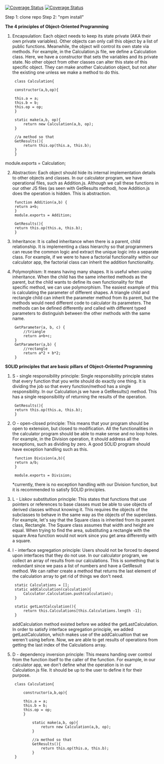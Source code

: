 [![Coverage Status](https://coveralls.io/repos/github/soojinahn/is219-calculator/badge.svg?branch=main)](https://coveralls.io/github/soojinahn/is219-calculator?branch=main)
[![Coverage Status](https://coveralls.io/repos/github/soojinahn/is219-calulator/badge.svg?branch=main)](https://coveralls.io/github/soojinahn/is219-calculator?branch=main)

Step 1: clone repo
Step 2: "npm install"

**The 4 principles of Object-Oriented Programming**
1. Encapsulation: 
   Each object needs to keep its state private (AKA their own private variables). Other objects can only call this object by a list of public functions. Meanwhile, the object will control its own state via methods.
   For example, in the Calculation.js file, we define a Calculation class. Here, we have a constructor that sets the variables and its private state. No other object from other classes can alter this state of this specific object. They can make another Calculation object, but not alter the existing one unless we make a method to do this. 
   
        class Calculation{
    
        constructor(a,b,op){
    
        this.a = a;
        this.b = b;
        this.op = op;
        }
    
        static make(a,b, op){
            return new Calculation(a,b, op);
        }
    
        //a method so that
        GetResults(){
            return this.op(this.a, this.b);
        }
        }

module.exports = Calculation;

2. Abstraction:
    Each object should hide its internal implementation details to other objects and classes. In our calculator program, we have operational files, such as Addition.js. Although we call these functions in our other JS files (as seen with GetResults method), how Addition.js does the operation is hidden. This is abstraction.
   
        function Addition(a,b) {
        return a+b;
        }
        module.exports = Addition;
    
        GetResults(){
        return this.op(this.a, this.b);
        }


3. Inheritance:
    It is called inheritance when there is a parent, child relationship. It is implementing a class hierarchy so that programmers can reuse the common logic and extract the unique logic into a separate class. For example, if we were to have a factorial functionality within our calculator app, the factorial class can inherit the addition functionality. 


4. Polymorphism:
    It means having many shapes. It is useful when using inheritance. When the child has the same inherited methods as the parent, but the child wants to define its own functionality for that specific method, we can use polymorphism. The easiest example of this is calculating the parameter of different shapes. A triangle child and rectangle child can inherit the parameter method from its parent, but the methods would need different code to calculator its parameters. The methods can be defined differently and called with different typed parameters to distinguish between the other methods with the same name.
       
        GetParameter(a, b, c) {
            //triangle
            return a+b+c;
        }
        GetParameter(a,b) {
            //rectangle
            return a*2 + b*2;
        }


**SOLID principles that are basic pillars of Object-Oriented Programming**
1. S - single responsibility principle:
   Single responsibility principle states that every function that you write should do exactly one thing. It is dividing the job so that every function/method has a single responsibility. In our Calculation.js we have a GetResults() method. This has a single responsibility of returning the results of the operation.

        GetResults(){
        return this.op(this.a, this.b);
        }


2. O - open-closed principle: 
   This means that your program should be open to extension, but closed to modification. All the functionalities in the calculator program should be able to make sense and no loop holes. For example, in the Division operation, it should address all the exceptions, such as dividing by zero. A good SOLID program should have exception handling such as this.

        function Division(a,b){
        return a/b;
        }
        
        module.exports = Division;
    *currently, there is no exception handling with our Division function, but it is recommended to satisfy SOLID principles. 


3. L - Liskov substitution principle: 
   This states that functions that use pointers or references to base classes must be able to use objects of derived classes without knowing it. This requires the objects of the subclasses to behave in the same way as the objects of the superclass. For example, let's say that the Square class is inherited from its parent class, Rectangle. The Square class assumes that width and height are equal. When trying to find the area, substituting a rectangle with the square Area function would not work since you get area differently with a square. 


4. I - interface segregation principle: 
   Users should not be forced to depend upon interfaces that they do not use. In our calculator program, we collect an array of results from our calculations. This is something that is redundant since we pass a list of numbers and have a GetResult method. We can rather create a method that returns the last element of the calculation array to get rid of things we don't need.

        static Calculations = [];
        static addCalculation(calculation){
            Calculator.Calculation.push(calculation);
        }

        static getLastCalculation(){
            return this.Calculations[this.Calculations.length -1];  
        }

    addCalculation method existed before we added the getLastCalculation. In order to satisfy interface segregation principle, we added getLastCalculation, which makes use of the addCalcualtion that we weren't using before. Now, we are able to get results of operations from getting the last index of the Calculations array.


5. D - dependency inversion principle: 
   This means handing over control from the function itself to the caller of the function. For example, in our calculator app, we don't define what the operation is in our Calculation.js file. It should be up to the user to define it for their purpose. 

        class Calculation{

            constructor(a,b,op){
    
            this.a = a;
            this.b = b;
            this.op = op;
            }
            
                static make(a,b, op){
                    return new Calculation(a,b, op);
                }
            
                //a method so that
                GetResults(){
                    return this.op(this.a, this.b);
                }
        }

